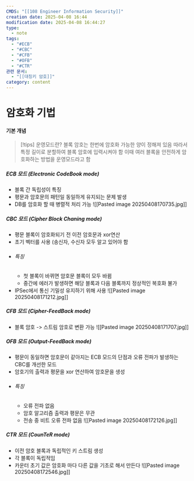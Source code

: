 ```yaml
---
CMDS: "[[108 Engineer Information Security]]"
creation date: 2025-04-08 16:44
modification date: 2025-04-08 16:44:27
type:
  - note
tags:
  - "#ECB"
  - "#CBC"
  - "#CFB"
  - "#OFB"
  - "#CTR"
관련 문서:
  - "[[대칭키 암호]]"
category: content
---
```

# 암호화 기법
#### 기본 개념
>[!tips] 운영모드란?
> 블록 암호는 한번에 암호화 가능한 양이 정해져 있음
> 따라서 특정 길이로 분할하여 블록 암호에 입력시켜야 함
> 이때 여러 블록을 안전하게 암호화하는 방법을 운영모드라고 함

##### ECB 모드 (Electronic CodeBook mode)
- 블록 간 독립성이 특징
- 평문과 암호문의 패턴일 동일하게 유지되는 문제 발생
- DB를 암호화 할 때 병렬적 처리 가능
![[Pasted image 20250408170735.jpg]]

##### CBC 모드 (Cipher Block Chaning mode)
- 평문 블록이 암호화되기 전 이전 암호문과 xor연산
- 초기 벡터를 사용 (송신자, 수신자 모두 알고 있어야 함
- ###### 특징
	- 첫 블록이 바뀌면 암호문 블록이 모두 바뀜
	- 중간에 에러가 발생하면 해당 블록과 다음 블록까지 정상적인 복호화 불가
- IPSec에서 통신 기밀성 유지하기 위해 사용
![[Pasted image 20250408171212.jpg]]

##### CFB 모드 (Cipher-FeedBack mode)
- 블록 암호 -> 스트림 암호로 변환 가능
![[Pasted image 20250408171707.jpg]]
##### OFB 모드 (Output-FeedBack mode)
- 평문이 동일하면 암호문이 같아지는 ECB 모드의 단점과 오류 전파가 발생하는 CBC를 개선한 모드
- 암호기의 출력과 평문을 xor 연산하여 암호문을 생성
- ###### 특징
	- 오류 전파 없음
	- 암호 알고리즘 출력과 평문은 무관
	- 전송 중 비트 오류 전파 없음
![[Pasted image 20250408172126.jpg]]

##### CTR 모드 (CounTeR mode)
- 이전 암호 블록과 독립적인 키 스트림 생성
- 각 블록이 독립적임
- 카운터 초기 값은 암호화 마다 다른 값을 기초로 해서 만든다
![[Pasted image 20250408172546.jpg]]